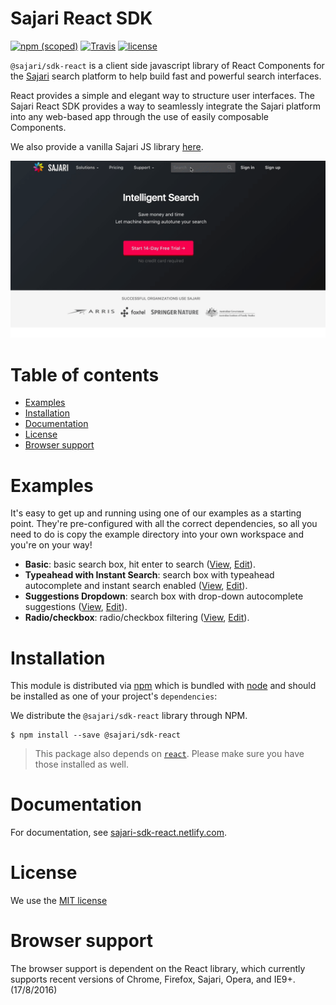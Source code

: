 # Sajari React SDK
[![npm (scoped)](https://img.shields.io/npm/v/@sajari/sdk-react.svg?style=flat-square)](https://www.npmjs.com/package/@sajari/sdk-react)
[![Travis](https://img.shields.io/travis/sajari/sajari-sdk-react.svg?style=flat-square)](https://travis-ci.org/sajari/sajari-sdk-react)
[![license](https://img.shields.io/npm/l/@sajari/sdk-react.svg?style=flat-square)](./LICENSE)

`@sajari/sdk-react` is a client side javascript library of React Components for the
[Sajari](https://www.sajari.com) search platform to help build fast and powerful search interfaces.

React provides a simple and elegant way to structure user interfaces. The Sajari React SDK provides
a way to seamlessly integrate the Sajari platform into any web-based app through the use of easily
composable Components.

We also provide a vanilla Sajari JS library [here](https://github.com/sajari/sajari-sdk-js/).

[![sajari search ui](img/sajari-search-ui.gif)](https://www.sajari.com)

# Table of contents

* [Examples](#examples)
* [Installation](#installation)
* [Documentation](#documentation)
* [License](#license)
* [Browser support](#browser-support)

# Examples

It's easy to get up and running using one of our examples as a starting point.
They're pre-configured with all the correct dependencies, so all you need to do is copy the example
directory into your own workspace and you're on your way!

* **Basic**: basic search box, hit enter to search (<a href="https://3vy8p6k7z1.codesandbox.io/" target="_blank">View</a>, <a href="https://codesandbox.io/s/3vy8p6k7z1" target="_blank">Edit</a>).
* **Typeahead with Instant Search**: search box with typeahead autocomplete and instant search enabled (<a href="https://5zz60m4l0p.codesandbox.io/" target="_blank">View</a>, <a href="https://codesandbox.io/s/5zz60m4l0p" target="_blank">Edit</a>).
* **Suggestions Dropdown**: search box with drop-down autocomplete suggestions (<a href="https://pvo0pxojx.codesandbox.io/" target="_blank">View</a>, <a href="https://codesandbox.io/s/pvo0pxojx" target="_blank">Edit</a>).
* **Radio/checkbox**: radio/checkbox filtering (<a href="https://w64pm94vn8.codesandbox.io/" target="_blank">View</a>, <a href="https://codesandbox.io/s/w64pm94vn8" target="_blank">Edit</a>).


<!-- TODO(@benhinchley): build examples in codesandbox

* [Sliding autocomplete dropdown](./examples/sliding-autocomplete-dropdown): search box enabled by clicking search icon.
* [Standard search](./examples/standard-search/): instant search with autocomplete + tab filtering.
* [Aggregate](./examples/aggregate/): aggregate filtering.

-->

# Installation

This module is distributed via [npm](https://www.npmjs.com/) which is bundled with
[node](https://nodejs.org/en/) and should be installed as one of your project's `dependencies`:


We distribute the `@sajari/sdk-react` library through NPM.

```shell
$ npm install --save @sajari/sdk-react
```

> This package also depends on [`react`](https://www.npmjs.com/package/react). Please make sure you have those installed as well.

# Documentation
For documentation, see [sajari-sdk-react.netlify.com](https://sajari-sdk-react.netlify.com).

# License

We use the [MIT license](./LICENSE)

# Browser support

The browser support is dependent on the React library, which currently supports recent versions of Chrome, Firefox, Sajari, Opera, and IE9+. (17/8/2016)
